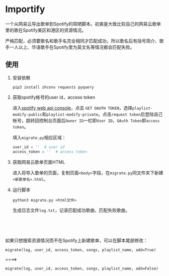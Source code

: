 # Importify



一个从网易云导出歌单到Spotify的简陋脚本。初衷是大致比较自己的网易云歌单里的歌在Spotify美区和港区的资源情况。

严格匹配，必须要歌名和歌手名完全相同才匹配成功，所以歌名后有括号简介、歌手一人以上、华语歌手在Spotify里为英文名等情况都会匹配失败。



## 使用

1. 安装依赖

   `pip3 install zhconv requests pyquery`

2. 获取spotify帐号的user id，access token

   进入[spotify web api console](https://developer.spotify.com/web-api/console/get-playlists/)，点击 `GET OAUTH TOKEN`，选择`playlist-modify-public`和`playlist-modify-private`。点击`request token`后登陆自己帐号，跳转回控制台页面后`Owner ID`一栏即`User ID`，`OAuth Token`即`access token`。

   填入`migrate.py`相应区域：

   ```python
   user_id = ''  # user id
   access_token = ''  # access token
   ```

3. 获取网易云歌单页面HTML

   进入将导入歌单的页面，复制页面`<body>`字段，在`migrate.py`同文件夹下新建`<新歌单名>.html`。

4. 运行脚本

   `python3 migrate.py <html文件>`

   生成日志文件`log.txt`，记录匹配成功歌曲，匹配失败歌曲。

   ​

   ​

如果只想搜索资源情况而不在Spotify上新建歌单，可以在脚本尾部修改：

`migrate(log, user_id, access_token, songs, playlist_name, add=True)`

====>

`migrate(log, user_id, access_token, songs, playlist_name, add=False)`


